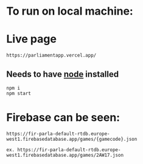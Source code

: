 # To run on local machine:

# Live page
```
https://parliamentapp.vercel.app/
```

## Needs to have [node](https://nodejs.org/en/) installed
```
npm i
npm start
```
# Firebase can be seen:
 ```
 https://fir-parla-default-rtdb.europe-west1.firebasedatabase.app/games/{gamecode}.json
 
 ex. https://fir-parla-default-rtdb.europe-west1.firebasedatabase.app/games/2AW17.json
 ```
